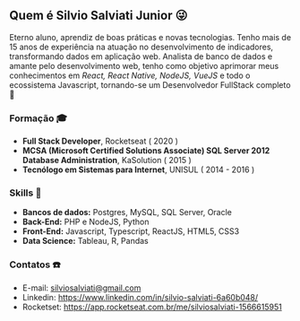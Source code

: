 ## Quem é Silvio Salviati Junior :stuck_out_tongue_winking_eye:
Eterno aluno, aprendiz de boas práticas e novas tecnologias. Tenho mais de 15 anos de experiência na atuação no desenvolvimento de indicadores, transformando dados em aplicação web.
Analista de banco de dados e amante pelo desenvolvimento web, tenho como objetivo aprimorar meus conhecimentos em _React, React Native, NodeJS, VueJS_ e todo o ecossistema Javascript, tornando-se um Desenvolvedor FullStack completo:muscle:

### Formação :mortar_board:
- **Full Stack Developer**, Rocketseat ( 2020 )
- **MCSA (Microsoft Certified Solutions Associate) SQL Server 2012 Database Administration**, KaSolution ( 2015 )
- **Tecnólogo em Sistemas para Internet**, UNISUL ( 2014 - 2016 ) 

### Skills :book:
- **Bancos de dados:** Postgres, MySQL, SQL Server, Oracle
- **Back-End:** PHP e NodeJS, Python
- **Front-End:** Javascript, Typescript, ReactJS, HTML5, CSS3
- **Data Science:** Tableau, R, Pandas

### Contatos :phone:
- E-mail: silviosalviati@gmail.com
- Linkedin: https://www.linkedin.com/in/silvio-salviati-6a60b048/
- Rocketset: https://app.rocketseat.com.br/me/silviosalviati-1566615951
